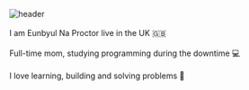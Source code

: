 
![header](https://capsule-render.vercel.app/api?type=waving&color=gradient&height=150&section=header&text=Hi%20there&fontSize=90&animation=twinkling)<br>
<br>
I am Eunbyul Na Proctor live in the UK 🇬🇧 <br> <br>
Full-time mom, studying programming during the downtime 💻 <br> <br>
I love learning, building and solving problems 🤔


